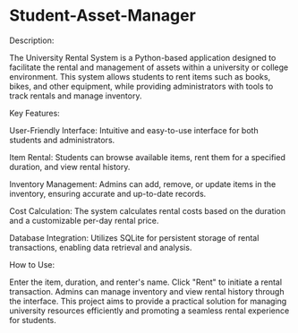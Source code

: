 # Student-Asset-Manager

Description:

The University Rental System is a Python-based application designed to facilitate the rental and management of assets within a university or college environment. This system allows students to rent items such as books, bikes, and other equipment, while providing administrators with tools to track rentals and manage inventory.

Key Features:

User-Friendly Interface: Intuitive and easy-to-use interface for both students and administrators.

Item Rental: Students can browse available items, rent them for a specified duration, and view rental history.

Inventory Management: Admins can add, remove, or update items in the inventory, ensuring accurate and up-to-date records.

Cost Calculation: The system calculates rental costs based on the duration and a customizable per-day rental price.

Database Integration: Utilizes SQLite for persistent storage of rental transactions, enabling data retrieval and analysis.

How to Use:

Enter the item, duration, and renter's name.
Click "Rent" to initiate a rental transaction.
Admins can manage inventory and view rental history through the interface.
This project aims to provide a practical solution for managing university resources efficiently and promoting a seamless rental experience for students.
